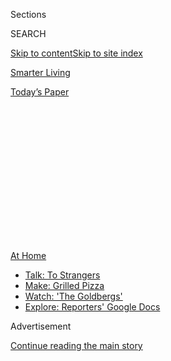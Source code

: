 <div id="app">

<div>

<div>

<div>

<div class="NYTAppHideMasthead css-1q2w90k e1suatyy0">

<div class="section css-ui9rw0 e1suatyy2">

<div class="css-eph4ug er09x8g0">

<div class="css-6n7j50">

</div>

<span class="css-1dv1kvn">Sections</span>

<div class="css-10488qs">

<span class="css-1dv1kvn">SEARCH</span>

</div>

[Skip to content](#site-content)[Skip to site index](#site-index)

</div>

<div id="masthead-section-label" class="css-1wr3we4 eaxe0e00">

[Smarter
Living](https://www.nytimes.com/section/smarter-living)

</div>

<div class="css-10698na e1huz5gh0">

</div>

</div>

<div id="masthead-bar-one" class="section hasLinks css-15hmgas e1csuq9d3">

<div class="css-uqyvli e1csuq9d0">

</div>

<div class="css-1uqjmks e1csuq9d1">

</div>

<div class="css-9e9ivx">

[](https://myaccount.nytimes.com/auth/login?response_type=cookie&client_id=vi)

</div>

<div class="css-1bvtpon e1csuq9d2">

[Today’s
Paper](https://www.nytimes.com/section/todayspaper)

</div>

</div>

</div>

</div>

<div data-aria-hidden="false">

<div id="site-content" data-role="main">

<div>

<div class="css-1aor85t" style="opacity:0.000000001;z-index:-1;visibility:hidden">

<div class="css-1hqnpie">

<div class="css-epjblv">

<span class="css-17xtcya">[Smarter
Living](/section/smarter-living)</span><span class="css-x15j1o">|</span><span class="css-fwqvlz">Can’t
Find It at the
Store?</span>

</div>

<div class="css-k008qs">

<div class="css-1iwv8en">

<span class="css-18z7m18"></span>

<div>

</div>

</div>

<span class="css-1n6z4y">https://nyti.ms/3k7ygYn</span>

<div class="css-1705lsu">

<div class="css-4xjgmj">

<div class="css-4skfbu" data-role="toolbar" data-aria-label="Social Media Share buttons, Save button, and Comments Panel with current comment count" data-testid="share-tools">

  - 
  - 
  - 
  - 
    
    <div class="css-6n7j50">
    
    </div>

  - 

</div>

</div>

</div>

</div>

</div>

</div>

<div id="NYT_TOP_BANNER_REGION" class="css-13pd83m">

<div>

<div id="maps-athome-menu" class="section interactive-content interactive-size-medium css-1edisqu">

<div class="css-17ih8de interactive-body">

<div class="at-home-nav__innerContainer">

<div class="at-home-nav__title">

[At
Home](https://www.nytimes.com/spotlight/at-home?action=click&pgtype=Article&state=default&region=TOP_BANNER&context=at_home_menu)

</div>

  - [Talk: To
    Strangers](https://www.nytimes.com/2020/08/03/well/family/the-benefits-of-talking-to-strangers.html?action=click&pgtype=Article&state=default&region=TOP_BANNER&context=at_home_menu)
  - [Make: Grilled
    Pizza](https://www.nytimes.com/2020/08/01/at-home/coronavirus-make-pizza-on-a-grill.html?action=click&pgtype=Article&state=default&region=TOP_BANNER&context=at_home_menu)
  - [Watch: 'The
    Goldbergs'](https://www.nytimes.com/2020/07/31/arts/television/goldbergs-abc-stream.html?action=click&pgtype=Article&state=default&region=TOP_BANNER&context=at_home_menu)
  - [Explore: Reporters' Google
    Docs](https://www.nytimes.com/interactive/2020/at-home/even-more-reporters-editors-diaries-lists-recommendations.html?action=click&pgtype=Article&state=default&region=TOP_BANNER&context=at_home_menu)

</div>

</div>

</div>

</div>

</div>

<div id="top-wrapper" class="css-1sy8kpn">

<div id="top-slug" class="css-l9onyx">

Advertisement

</div>

[Continue reading the main
story](#after-top)

<div class="ad top-wrapper" style="text-align:center;height:100%;display:block;min-height:250px">

<div id="top" class="place-ad" data-position="top" data-size-key="top">

</div>

</div>

<div id="after-top">

</div>

</div>

<div id="sponsor-wrapper" class="css-1hyfx7x">

<div id="sponsor-slug" class="css-19vbshk">

Supported by

</div>

[Continue reading the main
story](#after-sponsor)

<div id="sponsor" class="ad sponsor-wrapper" style="text-align:center;height:100%;display:block">

</div>

<div id="after-sponsor">

</div>

</div>

<div class="section meteredContent css-yw67de" name="articleBody" itemprop="articleBody">

<div class="css-1fanzo5 StoryBodyCompanionColumn">

<div class="css-53u6y8">

Aug. 3,
2020

</div>

</div>

<div class="css-79elbk" data-testid="photoviewer-wrapper">

<div class="css-z3e15g" data-testid="photoviewer-wrapper-hidden">

</div>

<div class="css-1a48zt4 ehw59r15" data-testid="photoviewer-children">

![](https://static01.nyt.com/images/2020/08/03/smarter-living/00sl-barter-1/00sl-barter-1-articleLarge.jpg?quality=75&auto=webp&disable=upscale)

</div>

</div>

<div class="css-1fanzo5 StoryBodyCompanionColumn">

<div class="css-53u6y8">

<div class="css-1vkm6nb ehdk2mb0">

# Can’t Find It at the Store?

</div>

</div>

</div>

<div class="css-79elbk" data-testid="photoviewer-wrapper">

<div class="css-z3e15g" data-testid="photoviewer-wrapper-hidden">

</div>

<div class="css-1a48zt4 ehw59r15" data-testid="photoviewer-children">

<div class="css-1xdhyk6 erfvjey0">

<span class="css-1ly73wi e1tej78p0">Image</span>

<div class="css-zjzyr8">

<div data-testid="lazyimage-container" style="height:132.11111111111111px">

</div>

</div>

</div>

</div>

</div>

<div class="css-1fanzo5 StoryBodyCompanionColumn">

<div class="css-53u6y8">

## Try Bartering

</div>

</div>

<div class="css-79elbk" data-testid="photoviewer-wrapper">

<div class="css-z3e15g" data-testid="photoviewer-wrapper-hidden">

</div>

<div class="css-1a48zt4 ehw59r15" data-testid="photoviewer-children">

<div class="css-1xdhyk6 erfvjey0">

<span class="css-1ly73wi e1tej78p0">Image</span>

<div class="css-zjzyr8">

<div data-testid="lazyimage-container" style="height:200.42222222222222px">

</div>

</div>

</div>

<span class="css-cnj6d5 e1z0qqy90" itemprop="copyrightHolder"><span class="css-1ly73wi e1tej78p0">Credit...</span><span>Fran
Caballero</span></span>

</div>

</div>

<div class="css-1fanzo5 StoryBodyCompanionColumn">

<div class="css-53u6y8">

## Here’s How to Do It Right

## (and Fairly)

<div class="css-1wlr991">

<div class="css-18e8msd">

<div class="css-1lhhykl epjyd6m0">

<div class="css-1baulvz">

By <span class="css-1baulvz last-byline" itemprop="name">A.C.
Shilton</span>

</div>

</div>

</div>

</div>

When the coronavirus pandemic hit, Kate Coffman, who works at Alliance
Brewing Company in Knoxville, Tenn., knew cash was going to be tight for
a while. Although her brewery has stayed open for takeout, she has
worked fewer hours and business is down. When a friend, Angie Ervin,
started a local bartering group on Facebook, Ms. Coffman was eager to
join.

“It kind of blew up overnight,” Ms. Coffman said.

Soon, Ms. Ervin was begging Ms. Coffman to help her manage the group’s
page. Since it started on April 5, the group, Knoxville Barters, has
swelled to more than 2,200 members.

If it feels that we’ve zagged from bean-counting every restaurant bill
over Venmo to casually trading yeast for cut flowers without any thought
to the monetary value of these items, it’s because, well, we have.
Bartering hasn’t been this widespread since its days at the
elementary-school lunch table. Front Porch Forum, a hyperlocal social
network in Vermont and parts of New York that has long been a hub of
bartering, has seen an 83 percent increase in new-member sign-ups this
year over the same period last year, said Michael Wood-Lewis, who
co-founded the site with his wife, Valerie, as a neighborhood listserv
back in 2000. While Front Porch Forum is a way for neighbors to connect
on a range of things, recently, appeals for swapping eggs for rhubarb or
chicken wire for day lily bulbs have increased, Mr. Wood-Lewis said.

## Enter the modern barter economy

It’s hard to know exactly how much bartering is happening in the United
States, said Brian Burke, an economic anthropologist who teaches in the
Sustainable Development Department at Appalachian State University in
Boone, N.C. That’s because bartering is set up to be — by design —
outside our traditional cash-based economy.

</div>

</div>

<div class="css-1fanzo5 StoryBodyCompanionColumn">

<div class="css-53u6y8">

“People often rely on Craigslist offerings as an indicator, though it’s
a pretty weak one, especially in a time like this when people are
actually creating new online exchanges and mutual aid systems,” he said.
In fact, the recent racial justice protests have probably increased the
amount of bartering happening throughout the United States, although
those participating in it may not have even realized it. Take Ms.
Coffman, for example. She wanted to participate in Knoxville’s Black
Lives Matter protests, but she didn’t feel safe because of the pandemic.
So she sewed masks and gave them to friends who were marching. In
essence, she traded her time and expertise as a seamstress for her
friends’ willingness to be on the front lines of the protests.

If your introduction to bartering came this spring when your grocery
store was low on supplies and you swapped rice for toilet paper, know
that bartering doesn’t have to stop now that grocery stores are mostly
full again. In fact, Mr. Wood-Lewis said he thinks bartering is a
powerful community builder. In a time when many of us have limited
contact with the outside world, a friend repaying a small debt feels
like a connection tethering us to an otherwise just out-of-reach
community. So, as the economy slowly reopens consider continuing with
those neighborly trades — who knows how far the recent [spate of
opening-reversals](https://www.nytimes.com/interactive/2020/us/states-reopen-map-coronavirus.html)
will go.

Still, the rise in bartering is not emblematic of a total failure of the
capitalistic marketplace, according to Frederick Wherry, an economic
sociologist at Princeton University in Princeton, N.J. Instead, what’s
probably happening is that we’re reaching for any little bit of humanity
we can grasp.

“This is a way of being in community with other folks,” Dr. Wherry said.

## Consider why you’re bartering

Dr. Burke studied bartering markets in Medellín, Colombia, for his
doctoral dissertation. He recalled a telling moment.

One day, someone brought a high-quality gas stove to the market. “They
were trying to figure out how they wanted to trade it,” he said. “And
everybody had an opinion, right? So, some people said, ‘Oh, you should
just trade it for whoever gives you the best deal, or whoever is going
to give you the most useful stuff.’”

</div>

</div>

<div class="css-1fanzo5 StoryBodyCompanionColumn">

<div class="css-53u6y8">

Others at the market, however, felt that this wasn’t what bartering was
about.

“They argued that bartering is not about generating profit,” Dr. Burke
said. “It’s about being part of an economic community.” With that in
mind, the owners of the stove ended up trading it with a woman who was
getting it for her grandmother, who lived in the country and was using
an ancient wood stove for cooking.

“So, what they prioritized was not profit, but what they thought of as
the most just use of this product,” Dr. Burke said.

Got masks to trade? Consider offering them first to friends deemed
essential workers, even if they might not have as much to offer you in
return.

## Understand our lockdown experiences are not the same

“One of the critiques of these systems is that they become kind of
little niche systems for middle-class people who want to experiment with
something different,” Dr. Burke said. For people dealing with financial
uncertainty, there’s less wiggle room for a bad trade while bartering.
“If they’re going to invest time and resources in something like this,
they’re going to have confidence that it’s going to pay off,” he said.

Before offering a trade to someone who you know is struggling, consider
what may be on the line for them and weigh what you ask for in return
carefully. Furthermore, don’t be offended if they decline to barter with
you. Even if cash is scarce, buying from a store may feel more secure
for them, since they know exactly what they’re getting — and can make
returns without hassle.

## Our time, however, is the same

Back in 1980, Edgar Cahn, one of the leading advocates of the War on
Poverty, came up with timebanking. The premise is simple: Everyone’s
time is of equal value. We all get the same number of hours in a day,
and so members of a timebank barter in hours. “If it \[a volunteer
task\] takes me two hours, no matter what it is, I get two hours of
credit in my time bank,” says Judith Lasker, an emeritus professor of
sociology at Lehigh University in Bethlehem, Pa., who wrote a book on
timebanking called “Equal Time, Equal Value: Community Currencies and
Time Banking in the USA.”

In her research, Dr. Lasker found that participants enjoyed being part
of the organization and feeling as if their time was valued. Dr. Lasker
thinks that a moment like this — when many people don’t have enough
work, and some have too much — could be the perfect moment for time
trading. Those out of work can bank their time by offering services like
plumbing, cooking, yard work or whatever talent they have. Those
juggling full-time parenting and employment can pay those hours back
later.

</div>

</div>

<div class="css-1fanzo5 StoryBodyCompanionColumn">

<div class="css-53u6y8">

## Just gift it

There’s no shortage of research showing that generosity makes us feel
good. However, gifts are tricky, because there’s almost always a feeling
of needing to reciprocate, says Beth Notar, a professor of anthropology
at Trinity College in Hartford, Conn.

Recently, her husband left two cans of semi-hard-to-get beer on a
neighbor’s doorstep. A few days later, a single can of an even rarer
beer arrived on their doorstep. “Our neighbor met my husband’s gift
‘challenge’ so to speak, and maybe even upped the bar,” she said.

Furthermore, whether you realize it or not, sometimes we use gifts to
establish social status. If you do want to give a gift, in these strange
and hard times, the kind gift giver will say upfront that no reciprocity
— not even a thank-you note — is needed, though don’t be surprised if
your friend finds a way to reciprocate anyway.

## Be kind if things don’t work out

If you barter with something now for something promised in the future,
that agreement may fall through. Things happen and people are going to
be particularly overwhelmed — both financially and emotionally — by this
crisis for quite some time, Dr. Wherry said.

And when it comes to getting a debt repaid, “sometimes kindness can be
the quickest route to repayment,” Dr. Wherry added. “If you feel like
you’re being investigated, all the walls go up,” he said. But when
someone shows faith in your ability to get out of the mess you’re in,
that helps. “It’s like, this person has faith in me, and I’m not going
to let them down,” Dr. Wherry said. Finally, consider just letting the
barter be a gift.

“Keep in mind that letting things go means that you have an informal
credit,” said Dr. Wherry, adding, not only will you be building good
will for the future, but you’ll also feel good about having the ability
to let things go.

</div>

</div>

</div>

<div>

</div>

<div>

</div>

<div>

</div>

<div>

<div id="bottom-wrapper" class="css-1ede5it">

<div id="bottom-slug" class="css-l9onyx">

Advertisement

</div>

[Continue reading the main
story](#after-bottom)

<div id="bottom" class="ad bottom-wrapper" style="text-align:center;height:100%;display:block;min-height:90px">

</div>

<div id="after-bottom">

</div>

</div>

</div>

</div>

</div>

## Site Index

<div>

</div>

## Site Information Navigation

  - [© <span>2020</span> <span>The New York Times
    Company</span>](https://help.nytimes.com/hc/en-us/articles/115014792127-Copyright-notice)

<!-- end list -->

  - [NYTCo](https://www.nytco.com/)
  - [Contact
    Us](https://help.nytimes.com/hc/en-us/articles/115015385887-Contact-Us)
  - [Work with us](https://www.nytco.com/careers/)
  - [Advertise](https://nytmediakit.com/)
  - [T Brand Studio](http://www.tbrandstudio.com/)
  - [Your Ad
    Choices](https://www.nytimes.com/privacy/cookie-policy#how-do-i-manage-trackers)
  - [Privacy](https://www.nytimes.com/privacy)
  - [Terms of
    Service](https://help.nytimes.com/hc/en-us/articles/115014893428-Terms-of-service)
  - [Terms of
    Sale](https://help.nytimes.com/hc/en-us/articles/115014893968-Terms-of-sale)
  - [Site
    Map](https://spiderbites.nytimes.com)
  - [Help](https://help.nytimes.com/hc/en-us)
  - [Subscriptions](https://www.nytimes.com/subscription?campaignId=37WXW)

</div>

</div>

</div>

</div>

